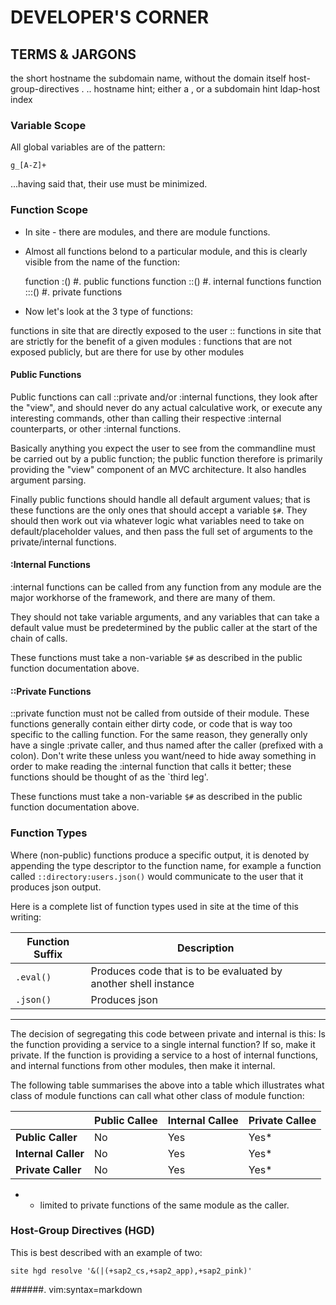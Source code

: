 DEVELOPER'S CORNER
==================

TERMS & JARGONS
---------------

<shn>       the short hostname
<sdn>       the subdomain name, without the domain itself
<hgd>       host-group-directives
<qdn>       <shn>.<sdn>
<fqdn>      <shn>.<sdn>.<tld>
<hnh>       hostname hint; either a <shn>, or a <qdn>
<sdh>       subdomain hint
<lhi>       ldap-host index

### Variable Scope

All global variables are of the pattern:

    g_[A-Z]+

...having said that, their use must be minimized.

### Function Scope

* In site - there are modules, and there are module functions.
* Almost all functions belond to a particular module, and this is clearly
  visible from the name of the function:

    function <module>:<function>()     #. public   functions
    function :<module>:<function>()    #. internal functions
    function ::<module>:<function>()   #. private  functions

* Now let's look at the 3 type of functions:

<public>      functions in site that are directly exposed to the user
<private>  :: functions in site that are strictly for the benefit of a given
              modules
<internal>  : functions that are not exposed publicly, but are there for use
              by other modules

#### Public Functions

Public functions can call ::private and/or :internal functions, they look
after the "view", and should never do any actual calculative work, or
execute any interesting commands, other than calling their respective
:internal counterparts, or other :internal functions.

Basically anything you expect the user to see from the commandline must be
carried out by a public function; the public function therefore is primarily
providing the "view" component of an MVC architecture.  It also handles
argument parsing.

Finally public functions should handle all default argument values; that is
these functions are the only ones that should accept a variable `$#`.  They
should then work out via whatever logic what variables need to take on
default/placeholder values, and then pass the full set of arguments to the
private/internal functions.

#### :Internal Functions
:internal functions can be called from any function from any module are the
major workhorse of the framework, and there are many of them.

They should not take variable arguments, and any variables that can take a
default value must be predetermined by the public caller at the start of the
chain of calls.

These functions must take a non-variable `$#` as described in the public
function documentation above.

#### ::Private Functions
::private function must not be called from outside of their module.  These
functions generally contain either dirty code, or code that is way too
specific to the calling function.  For the same reason, they generally
only have a single :private caller, and thus named after the caller
(prefixed with a colon).  Don't write these unless you want/need to hide
away something in order to make reading the :internal function that calls
it better; these functions should be thought of as the `third leg'.

These functions must take a non-variable `$#` as described in the public
function documentation above.

### Function Types
Where (non-public) functions produce a specific output, it is denoted by
appending the type descriptor to the function name, for example a function
called `::directory:users.json()` would communicate to the user that it
produces json output.

Here is a complete list of function types used in site at the time of this
writing:

| Function Suffix | Description                                                     |
|-----------------|-----------------------------------------------------------------|
| `.eval()`       | Produces code that is to be evaluated by another shell instance |
| `.json()`       | Produces json                                                   |

---

The decision of segregating this code between private and internal is this: Is
the function providing a service to a single internal function?  If so, make it
private.  If the function is providing a service to a host of internal functions,
and internal functions from other modules, then make it internal.

The following table summarises the above into a table which illustrates what class
of module functions can call what other class of module function:

|                     | Public Callee | Internal Callee | Private Callee |
|---------------------|---------------|-----------------|----------------|
| **Public Caller**   | No            | Yes             | Yes*           |
| **Internal Caller** | No            | Yes             | Yes*           |
| **Private Caller**  | No            | Yes             | Yes*           |

* - limited to private functions of the same module as the caller.

### Host-Group Directives (HGD)

This is best described with an example of two:

    site hgd resolve '&(|(+sap2_cs,+sap2_app),+sap2_pink)'

######. vim:syntax=markdown
